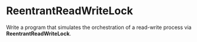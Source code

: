 # ReentrantReadWriteLock
Write a program that simulates the orchestration of a read-write process via **ReentrantReadWriteLock**.
